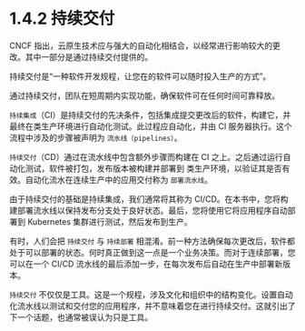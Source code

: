 # 1.4.2 持续交付

CNCF 指出，云原生技术应与强大的自动化相结合，以经常进行影响较大的更改。其中一部分是通过持续交付提供的。

持续交付是“一种软件开发规程，让您在的软件可以随时投入生产的方式”。

通过持续交付，团队在短周期内实现功能，确保软件可在任何时间可靠释放。

`持续集成`（CI）是持续交付的先决条件，包括集成提交更改后的软件，构建它，并最终在类生产环境进行自动化测试。此过程应自动化，并由 CI 服务器执行。这个流程中涉及的步骤被声明为 `流水线（pipelines）`。

`持续交付`（CD）通过在流水线中包含额外步骤而构建在 CI 之上。之后通过运行自动化测试，软件被打包，发布版本被构建并部署到
类生产环境，以验证其是否有效。自动化流水在连续生产中的应用交付称为 `部署流水线`。

由于持续交付的基础是持续集成，我们通常将其称为 CI/CD。在本书中，您将构建部署流水线以保持发布分支处于良好状态。最后，您将使用它将应用程序自动部署到 Kubernetes 集群进行测试，然后发布到生产。

有时，人们会把 `持续交付` 与 `持续部署` 相混淆。前一种方法确保每次更改后，软件都处于可以部署的状态。何时真正做到这一点是一个业务决策。而对于连续部署，您可以在一个 CI/CD 流水线的最后添加一步，在每次发布后自动在生产中部署新版本。

`持续交付` 不仅仅是工具。这是一个规程，涉及文化和组织中的结构变化。设置自动化流水线以测试和交付您的应用程序，并不意味着您在进行持续交付。这就引出了下一个话题，也通常被误认为只是工具。